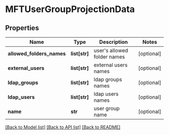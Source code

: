 # MFTUserGroupProjectionData

## Properties
Name | Type | Description | Notes
------------ | ------------- | ------------- | -------------
**allowed_folders_names** | **list[str]** | user&#x27;s allowed folder names | [optional] 
**external_users** | **list[str]** | external users names | [optional] 
**ldap_groups** | **list[str]** | ldap groups names | [optional] 
**ldap_users** | **list[str]** | ldap users names | [optional] 
**name** | **str** | user group name | [optional] 

[[Back to Model list]](../README.md#documentation-for-models) [[Back to API list]](../README.md#documentation-for-api-endpoints) [[Back to README]](../README.md)

